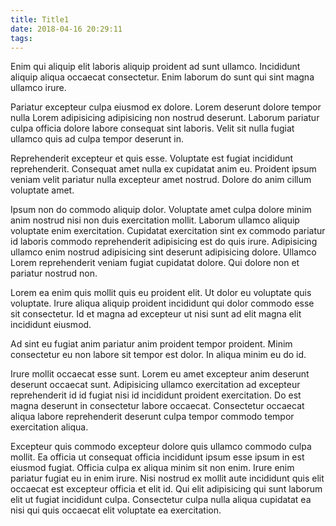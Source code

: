 ```yaml
---
title: Title1
date: 2018-04-16 20:29:11
tags:
---
```

Enim qui aliquip elit laboris aliquip proident ad sunt ullamco. Incididunt aliquip aliqua occaecat consectetur. Enim laborum do sunt qui sint magna ullamco irure.

Pariatur excepteur culpa eiusmod ex dolore. Lorem deserunt dolore tempor nulla Lorem adipisicing adipisicing non nostrud deserunt. Laborum pariatur culpa officia dolore labore consequat sint laboris. Velit sit nulla fugiat ullamco quis ad culpa tempor deserunt in.

Reprehenderit excepteur et quis esse. Voluptate est fugiat incididunt reprehenderit. Consequat amet nulla ex cupidatat anim eu. Proident ipsum veniam velit pariatur nulla excepteur amet nostrud. Dolore do anim cillum voluptate amet.

<!-- more -->

Ipsum non do commodo aliquip dolor. Voluptate amet culpa dolore minim anim nostrud nisi non duis exercitation mollit. Laborum ullamco aliquip voluptate enim exercitation. Cupidatat exercitation sint ex commodo pariatur id laboris commodo reprehenderit adipisicing est do quis irure. Adipisicing ullamco enim nostrud adipisicing sint deserunt adipisicing dolore. Ullamco Lorem reprehenderit veniam fugiat cupidatat dolore. Qui dolore non et pariatur nostrud non.

Lorem ea enim quis mollit quis eu proident elit. Ut dolor eu voluptate quis voluptate. Irure aliqua aliquip proident incididunt qui dolor commodo esse sit consectetur. Id et magna ad excepteur ut nisi sunt ad elit magna elit incididunt eiusmod.

Ad sint eu fugiat anim pariatur anim proident tempor proident. Minim consectetur eu non labore sit tempor est dolor. In aliqua minim eu do id.

Irure mollit occaecat esse sunt. Lorem eu amet excepteur anim deserunt deserunt occaecat sunt. Adipisicing ullamco exercitation ad excepteur reprehenderit id id fugiat nisi id incididunt proident exercitation. Do est magna deserunt in consectetur labore occaecat. Consectetur occaecat aliqua labore reprehenderit deserunt culpa tempor commodo tempor exercitation aliqua.

Excepteur quis commodo excepteur dolore quis ullamco commodo culpa mollit. Ea officia ut consequat officia incididunt ipsum esse ipsum in est eiusmod fugiat. Officia culpa ex aliqua minim sit non enim. Irure enim pariatur fugiat eu in enim irure. Nisi nostrud ex mollit aute incididunt quis elit occaecat est excepteur officia et elit id. Qui elit adipisicing qui sunt laborum elit ut fugiat incididunt culpa. Consectetur culpa nulla aliqua cupidatat ea nisi qui quis occaecat elit voluptate ea exercitation.
